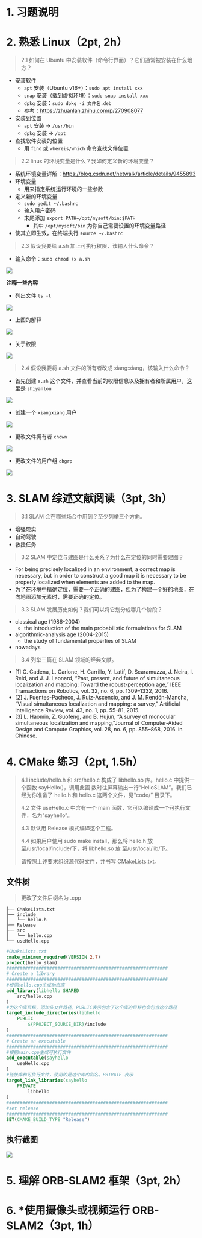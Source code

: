 # 1. 习题说明

# 2. 熟悉 Linux（2pt, 2h）

> 2.1 如何在 Ubuntu 中安装软件（命令⾏界⾯）？它们通常被安装在什么地⽅？ 

+ 安装软件
  + `apt` 安装（Ubuntu v16+）：`sudo apt install xxx`
  + `snap` 安装（载到虚拟环境）：`sudo snap install xxx`
  + `dpkg` 安装：`sudo dpkg -i 文件名.deb`
  + 参考：https://zhuanlan.zhihu.com/p/270908077
+ 安装到位置
  + `apt` 安装 -> `/usr/bin`
  + `dpkg` 安装 -> `/opt`
+ 查找软件安装的位置
  + 用 `find` 或 `whereis/which` 命令查找文件位置 

> 2.2 linux 的环境变量是什么？我如何定义新的环境变量？ 

+ 系统环境变量详解：https://blog.csdn.net/netwalk/article/details/9455893
+ 环境变量
  + 用来指定系统运行环境的一些参数
+ 定义新的环境变量
  + `sudo gedit ~/.bashrc`
  + 输入用户密码
  + 末尾添加 `export PATH=/opt/mysoft/bin:$PATH`
    + 其中 `/opt/mysoft/bin` 为你自己需要设置的环境变量路径
+ 使其立即生效，在终端执行 `source ~/.bashrc`


> 2.3 假设我要给 a.sh 加上可执⾏权限，该输⼊什么命令？


+ 输入命令：`sudo chmod +x a.sh`


![](../pic/1/quanxian8.png)

**注释一些内容**
+ 列出文件 `ls -l`

![](../pic/1/quanxian1.png)

+ 上图的解释

![](../pic/1/quanxian2.png)

+ 关于权限

![](../pic/1/quanxian3.png)


> 2.4 假设我要将 a.sh ⽂件的所有者改成 xiang:xiang，该输⼊什么命令？

+ 首先创建 `a.sh` 这个文件，并查看当前的权限信息以及拥有者和所属用户，这里是 `shiyanlou`

![](../pic/1/quanxian4.png)

+ 创建一个 `xiangxiang` 用户

![](../pic/1/quanxian5.png)

+ 更改文件拥有者 `chown`

![](../pic/1/quanxian6.png)

+ 更改文件的用户组 `chgrp`

![](../pic/1/quanxian7.png)

# 3. SLAM 综述文献阅读（3pt, 3h）

> 3.1 SLAM 会在哪些场合中⽤到？⾄少列举三个⽅向。 

+ 增强现实
+ 自动驾驶
+ 救援任务


> 3.2 SLAM 中定位与建图是什么关系？为什么在定位的同时需要建图？

+ For being precisely localized in an environment, a correct map is necessary, but in order to construct a good map it is necessary to be properly localized when elements are added to the map.
+ 为了在环境中精确定位，需要一个正确的建图，但为了构建一个好的地图，在向地图添加元素时，需要正确的定位。

> 3.3 SLAM 发展历史如何？我们可以将它划分成哪⼏个阶段？ 

+ classical age (1986-2004)
  + the introduction of the main probabilistic formulations for SLAM
+ algorithmic-analysis age (2004-2015)
  + the study of fundamental properties of SLAM
+ nowadays

> 3.4 列举三篇在 SLAM 领域的经典⽂献。

+ [1] C. Cadena, L. Carlone, H. Carrillo, Y. Latif, D. Scaramuzza, J. Neira, I. Reid, and J. J. Leonard, “Past, present, and future of simultaneous localization and mapping: Toward the robust-perception age,” IEEE Transactions on Robotics, vol. 32, no. 6, pp. 1309–1332, 2016.
+ [2] J. Fuentes-Pacheco, J. Ruiz-Ascencio, and J. M. Rendón-Mancha, “Visual simultaneous localization and mapping: a survey,” Artificial Intelligence Review, vol. 43, no. 1, pp. 55–81, 2015.
+ [3] L. Haomin, Z. Guofeng, and B. Hujun, “A survey of monocular simultaneous localization and mapping,”Journal of Computer-Aided Design and Compute Graphics, vol. 28, no. 6, pp. 855–868, 2016. in Chinese.


# 4. CMake 练习（2pt, 1.5h）

> 4.1 include/hello.h 和 src/hello.c 构成了 libhello.so 库。hello.c 中提供⼀个函数 sayHello()，调⽤此函 数时往屏幕输出⼀⾏“HelloSLAM”。我们已经为你准备了 hello.h 和 hello.c 这两个⽂件，见“code/” ⽬录下。
> 
> 4.2 ⽂件 useHello.c 中含有⼀个 main 函数，它可以编译成⼀个可执⾏⽂件，名为“sayhello”。 
> 
> 4.3 默认⽤ Release 模式编译这个⼯程。 
> 
> 4.4 如果⽤户使⽤ sudo make install，那么将 hello.h 放⾄/usr/local/include/下，将 libhello.so 放 ⾄/usr/local/lib/下。
> 
> 请按照上述要求组织源代码⽂件，并书写 CMakeLists.txt。

## 文件树

> 更改了文件后缀名为 .cpp

```
├── CMakeLists.txt
├── include
│   └── hello.h
├── Release
├── src
│   └── hello.cpp
└── useHello.cpp
```

```cmake
#CMakeLists.txt
cmake_minimum_required(VERSION 2.7)
project(hello_slam)
############################################################
# Create a library
############################################################
#根据hello.cpp生成动态库
add_library(libhello SHARED 
    src/hello.cpp
)
#为这个库目标，添加头文件路径，PUBLIC表示包含了这个库的目标也会包含这个路径
target_include_directories(libhello
    PUBLIC 
        ${PROJECT_SOURCE_DIR}/include
)
############################################################
# Create an executable
############################################################
#根据main.cpp生成可执行文件
add_executable(sayhello
	useHello.cpp
)
#链接库和可执行文件，使用的是这个库的别名。PRIVATE 表示
target_link_libraries(sayhello
    PRIVATE 
        libhello
)
############################################################
#set release
############################################################
SET(CMAKE_BUILD_TYPE "Release")
```
## 执行截图

![](../pic/1/ans4.png)

# 5. 理解 ORB-SLAM2 框架（3pt, 2h）


# 6. *使用摄像头或视频运行 ORB-SLAM2（3pt, 1h）